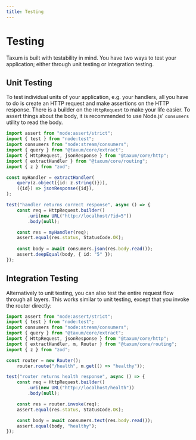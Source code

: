 ```yaml
---
title: Testing
---
```


# Testing

Taxum is built with testability in mind. You have two ways to test your application; either through unit testing or
integration testing.

## Unit Testing

To test individual units of your application, e.g. your handlers, all you have to do is create an HTTP request and make
assertions on the HTTP response. There is a builder on the `HttpRequest` to make your life easier. To assert things
about the body, it is recommended to use Node.js' `consumers` utility to read the body.

```ts
import assert from "node:assert/strict";
import { test } from "node:test";
import consumers from "node:stream/consumers";
import { query } from "@taxum/core/extract";
import { HttpRequest, jsonResponse } from "@taxum/core/http";
import { extractHandler } from "@taxum/core/routing";
import { z } from "zod";

const myHandler = extractHandler(
    query(z.object({id: z.string()})),
    ({id}) => jsonResponse({id}),
);

test("handler returns correct response", async () => {
    const req = HttpRequest.builder()
        .uri(new URL("http://localhost/?id=5"))
        .body(null);

    const res = myHandler(req);
    assert.equal(res.status, StatusCode.OK);
    
    const body = await consumers.json(res.body.read());
    assert.deepEqual(body, { id: "5" });
});
```

## Integration Testing

Alternatively to unit testing, you can also test the entire request flow through all layers. This works similar to unit
testing, except that you invoke the router directly:

```ts
import assert from "node:assert/strict";
import { test } from "node:test";
import consumers from "node:stream/consumers";
import { query } from "@taxum/core/extract";
import { HttpRequest, jsonResponse } from "@taxum/core/http";
import { extractHandler, m, Router } from "@taxum/core/routing";
import { z } from "zod";

const router = new Router();
    router.route("/health", m.get(() => "healthy"));

test("router returns health response", async () => {
    const req = HttpRequest.builder()
        .uri(new URL("http://localhost/health"))
        .body(null);

    const res = router.invoke(req);
    assert.equal(res.status, StatusCode.OK);

    const body = await consumers.text(res.body.read());
    assert.equal(body, "healthy");
});
```
